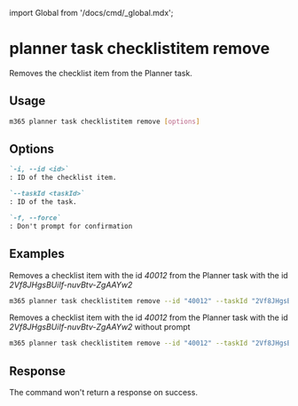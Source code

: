 <!-- DISCLAIMER: All secrets, passwords, and sensitive values in this document are examples only and not real credentials. -->
import Global from '/docs/cmd/_global.mdx';

# planner task checklistitem remove

Removes the checklist item from the Planner task.

## Usage

```sh
m365 planner task checklistitem remove [options]
```

## Options

```md definition-list
`-i, --id <id>`
: ID of the checklist item.

`--taskId <taskId>`
: ID of the task.

`-f, --force`
: Don't prompt for confirmation
```

<Global />

## Examples

Removes a checklist item with the id _40012_ from the Planner task with the id _2Vf8JHgsBUiIf-nuvBtv-ZgAAYw2_

```sh
m365 planner task checklistitem remove --id "40012" --taskId "2Vf8JHgsBUiIf-nuvBtv-ZgAAYw2" 
```

Removes a checklist item with the id _40012_ from the Planner task with the id _2Vf8JHgsBUiIf-nuvBtv-ZgAAYw2_ without prompt

```sh
m365 planner task checklistitem remove --id "40012" --taskId "2Vf8JHgsBUiIf-nuvBtv-ZgAAYw2" --force
```

## Response

The command won't return a response on success.
